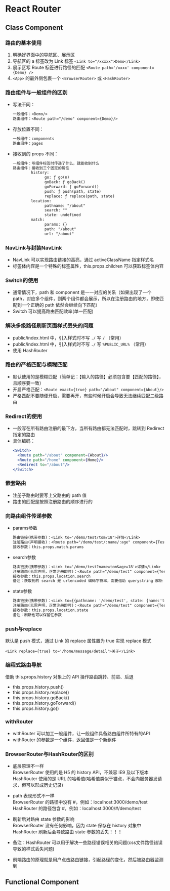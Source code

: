 # React Router

## Class Component

### 路由的基本使用

1. 明确好界面中的导航区、展示区
2. 导航区的 a 标签改为 Link 标签
   `<Link to="/xxxxx">Demo</Link>`
3. 展示区写 Route 标签进行路径的匹配
   `<Route path='/xxxx' component={Demo} />`
4. `<App>` 的最外侧包裹一个 `<BrowserRouter>` 或 `<HashRouter>`

### 路由组件与一般组件的区别

* 写法不同：
  ```txt
  一般组件：<Demo/>
  路由组件：<Route path="/demo" component={Demo}/>
  ```
* 存放位置不同：
  ```txt
  一般组件：components
  路由组件：pages
  ```
* 接收到的 props 不同：
  ```txt
  一般组件：写组件标签时传递了什么，就能收到什么
  路由组件：接收到三个固定的属性
          history:
                go: ƒ go(n)
                goBack: ƒ goBack()
                goForward: ƒ goForward()
                push: ƒ push(path, state)
                replace: ƒ replace(path, state)
          location:
                pathname: "/about"
                search: ""
                state: undefined
          match:
                params: {}
                path: "/about"
                url: "/about"  
  ```

### NavLink与封装NavLink

* NavLink 可以实现路由链接的高亮，通过 activeClassName 指定样式名
* 标签体内容是一个特殊的标签属性，this.props.children 可以获取标签体内容

### Switch的使用

* 通常情况下，path 和 component 是一一对应的关系（如果出现了一个 path，对应多个组件，则两个组件都会展示，所以在注册路由的地方，即使匹配到一个正确的 path 依然会继续向下匹配）
* Switch 可以提高路由匹配效率(单一匹配)

### 解决多级路径刷新页面样式丢失的问题

* public/index.html 中，引入样式时不写 `./` 写 `/` （常用）
* public/index.html 中，引入样式时不写 `./` 写 `%PUBLIC_URL%` （常用）
* 使用 HashRouter

### 路由的严格匹配与模糊匹配

* 默认使用的是模糊匹配（简单记：【输入的路径】必须包含要【匹配的路径】，且顺序要一致）
* 开启严格匹配：`<Route exact={true} path="/about" component={About}/>`
* 严格匹配不要随便开启，需要再开，有些时候开启会导致无法继续匹配二级路由

### Redirect的使用

* 一般写在所有路由注册的最下方，当所有路由都无法匹配时，跳转到 Redirect 指定的路由
* 具体编码：
  ```jsx
  <Switch>
    <Route path="/about" component={About}/>
    <Route path="/home" component={Home}/>
    <Redirect to="/about"/>
  </Switch>
  ```

### 嵌套路由

* 注册子路由时要写上父路由的 path 值
* 路由的匹配是按照注册路由的顺序进行的

### 向路由组件传递参数

* params参数
  ```txt
  路由链接(携带参数)：<Link to='/demo/test/tom/18'>详情</Link>
  注册路由(声明接收)：<Route path="/demo/test/:name/:age" component={Test}/>
  接收参数：this.props.match.params
  ```
* search参数
  ```txt
  路由链接(携带参数)：<Link to='/demo/test?name=tom&age=18'>详情</Link>
  注册路由(无需声明，正常注册即可)：<Route path="/demo/test" component={Test}/>
  接收参数：this.props.location.search
  备注：获取到的 search 是 urlencoded 编码字符串，需要借助 querystring 解析
  ```
* state参数
  ```txt
  路由链接(携带参数)：<Link to={{pathname: '/demo/test', state: {name:'tom',age:18}}}>详情</Link>
  注册路由(无需声明，正常注册即可)：<Route path="/demo/test" component={Test}/>
  接收参数：this.props.location.state
  备注：刷新也可以保留住参数
  ```

### push与replace

默认是 push 模式，通过 Link 的 replace 属性置为 true 实现 replace 模式

`<Link replace={true} to='/home/message/detail'>关于</Link>`

### 编程式路由导航

借助 this.props.history 对象上的 API 操作路由跳转、前进、后退
* this.props.history.push()
* this.props.history.replace()
* this.props.history.goBack()
* this.props.history.goForward()
* this.props.history.go()

### withRouter

* withRouter 可以加工一般组件，让一般组件具备路由组件所特有的API
* withRouter 的参数是一个组件，返回值是一个新组件

### BrowserRouter与HashRouter的区别

* 底层原理不一样<br />
  BrowserRouter 使用的是 H5 的 history API，不兼容 IE9 及以下版本<br />
  HashRouter 使用的是 URL 的哈希值(哈希值类似于锚点，不会向服务器发请求，但可以形成历史记录)

* path 表现形式不一样<br />
  BrowserRouter 的路径中没有 #，例如：localhost:3000/demo/test<br />
  HashRouter 的路径包含 #，例如：localhost:3000/#/demo/test

* 刷新后对路由 state 参数的影响<br />
  BrowserRouter 没有任何影响，因为 state 保存在 history 对象中<br />
  HashRouter 刷新后会导致路由 state 参数的丢失！！！

* 备注：HashRouter 可以用于解决一些路径错误相关的问题(css文件路径错误导致的样式丢失问题)

* 前端路由的原理就是用户点击路由链接，引起路径的变化，然后被路由器监测到

## Functional Component

